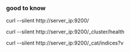### good to know

curl --silent http://server_ip:9200/

curl --silent http://server_ip:9200/_cluster/health

curl --silent http://server_ip:9200/_cat/indices?v
